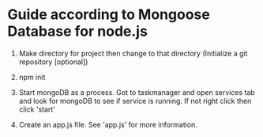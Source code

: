 # Guide according to Mongoose Database for node.js


1. Make directory for project then change to that directory (Initialize a git repository [optional])

2. npm init 

3. Start mongoDB as a process. Got to taskmanager and open services tab and look for mongoDB to see if service is running. If not right click then click 'start'

4. Create an app.js file. See 'app.js' for more information.

